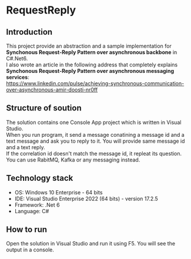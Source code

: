 # RequestReply

## Introduction
This project provide an abstraction and a sample implementation for **Synchonous Request-Reply Pattern over asynchronous backbone** in C#.Net6.  
I also wrote an article in the following address that completely explains **Synchonous Request-Reply Pattern over asynchronous messaging services**:  
https://www.linkedin.com/pulse/achieving-synchronous-communication-over-asynchronous-amir-doosti-nr0ff  
   
## Structure of soution
The solution contains one Console App project which is written in Visual Studio.  
When you run program, it send a message conatining a message id and a text message and ask you to reply to it. You will provide same message id and a text reply.  
If the correlation id doesn't match the message id, it repleat its question.  
You can use RabitMQ, Kafka or any messaging instead.  

## Technology stack
- OS: Windows 10 Enterprise - 64 bits
- IDE: Visual Studio Enterprise 2022 (64 bits) - version 17.2.5
- Framework: .Net 6
- Language: C#

## How to run
Open the solution in Visual Studio and run it using F5. You will see the output in a console.


